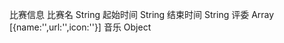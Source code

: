 比赛信息
    比赛名  String
    起始时间 String
    结束时间 String
    评委  Array  [{name:'',url:'',icon:''}]
    音乐  Object 

